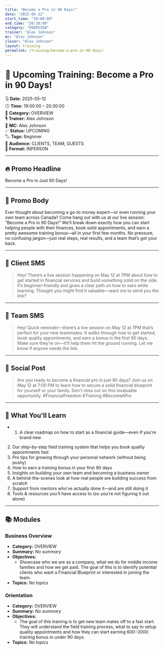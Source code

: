 ```yaml
---
title: "Become a Pro in 90 Days!"
date: "2025-05-12"
start_time: "19:00:00"
end_time: "20:30:00"
category: "OVERVIEW"
trainer: "Alex Johnson"
mc: "Alex Johnson"
closer: "Alex Johnson"
layout: training
permalink: /training/become-a-pro-in-90-days/
---
```


# 📆 Upcoming Training: Become a Pro in 90 Days!

🗓️ **Date:** 2025-05-12  
🕒 **Time:** 19:00:00 – 20:30:00  
🎯 **Category:** OVERVIEW  
🎙️ **Trainer:** Alex Johnson  
🎤 **MC:** Alex Johnson  
✅ **Status:** UPCOMING  
🏷️ **Tags:** Beginner  
👥 **Audience:** CLIENTS, TEAM, GUESTS  
📍 **Format:** INPERSON

---

## 🔥 Promo Headline

Become a Pro in Just 90 Days!

---

## 📣 Promo Body

Ever thought about becoming a go-to money expert—or even running your own team across Canada?
Come hang out with us at our live session: “Become a Pro in 90 Days!” We’ll break down exactly how you can start helping people with their finances, book solid appointments, and earn a pretty awesome training bonus—all in your first few months. No pressure, no confusing jargon—just real steps, real results, and a team that’s got your back.

---

## 💬 Client SMS

> Hey! There’s a live session happening on May 12 at 7PM about how to get started in financial services and build something solid on the side. It’s beginner-friendly and gives a clear path on how to earn while learning. Thought you might find it valuable—want me to send you the link?

---

## 💬 Team SMS

> Hey! Quick reminder—there’s a live session on May 12 at 7PM that’s perfect for your new teammates. It walks through how to get started, book quality appointments, and earn a bonus in the first 90 days. Make sure they’re on—it’ll help them hit the ground running. Let me know if anyone needs the link.

---

## 📡 Social Post

> Are you ready to become a financial pro in just 90 days? Join us on May 12 at 7:00 PM to learn how to secure a solid financial blueprint for yourself or your family. Don't miss out on this invaluable opportunity. #FinancialFreedom #Training #BecomeAPro

---

## 🧠 What You'll Learn

- 1) A clear roadmap on how to start as a financial guide—even if you’re brand new
2) Our step-by-step field training system that helps you book quality appointments fast
3) Pro tips for growing through your personal network (without being pushy)
4) How to earn a training bonus in your first 90 days
5) Insights on building your own team and becoming a business owner
6) A behind-the-scenes look at how real people are building success from scratch
7) Support from mentors who’ve actually done it—and are still doing it
8) Tools & resources you’ll have access to (so you’re not figuring it out alone)

---

## 📚 Modules


### Business Overview
- **Category:** OVERVIEW
- **Summary:** _No summary_
- **Objectives:**
  - Showcase who we are as a company, what we do for middle income families and how we get paid. The goal of this is to identify potential clients who want a Financial Blueprint or interested in joining the team.
- **Topics:**
_No topics_


### Orientation
- **Category:** OVERVIEW
- **Summary:** _No summary_
- **Objectives:**
  - The goal of this training is to get new team mates off to a fast start. They will understand the field training process, what to say to setup quality appointments and how they can start earning $600-$2000 training bonus in under 90 days.
- **Topics:**
_No topics_